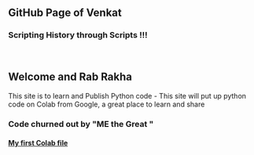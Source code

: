 
## GitHub Page of Venkat 


  <h3> Scripting History through Scripts  !!!</h3>
  <br>
  
   <h2> <b>Welcome  and  Rab Rakha </b></h2>
 
This site is to learn and Publish Python code - This site will put up python code on Colab from Google, a great place to learn and share 

<h3>
  
Code churned out by "ME the Great " 
  
</h3>
<h4>  
  <a href = "https://github.com/Venkat-100/Venkat-100.github.io/blob/main/Summertrg_Venkat.ipynb"> <b>My first Colab file </b></a> 
</h4>
  

